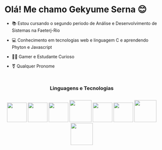 # Olá! Me chamo Gekyume Serna 😊

- 📚 Estou cursando o segundo periodo de Análise e Desenvolvimento de Sistemas na Faeterj-Rio

- 💻 Conhecimento em tecnologias web e linguagem C e aprendendo Phyton e Javascript

- 🐱‍💻 Gamer e Estudante Curioso

- ⚧️ Qualquer Pronome

<br>
  <h3 align = "center">Linguagens e Tecnologias</h3>
  
##
<div style= "display: inline-block" align = "center">
  <img width="64px" src="https://cdn.jsdelivr.net/gh/devicons/devicon/icons/html5/html5-original.svg"/>
  <img width="64px" src="https://cdn.jsdelivr.net/gh/devicons/devicon/icons/css3/css3-original.svg" />
  <img width="64px" src="https://cdn.jsdelivr.net/gh/devicons/devicon/icons/javascript/javascript-original.svg" />
  <img width="72px" src="https://cdn.jsdelivr.net/gh/devicons/devicon/icons/bootstrap/bootstrap-original.svg" />
  <img width="64px" src="https://cdn.jsdelivr.net/gh/devicons/devicon/icons/python/python-original.svg" />
  <img width="64px" src="https://cdn.jsdelivr.net/gh/devicons/devicon/icons/c/c-original.svg"/>
  <img width="72px" src="https://cdn.jsdelivr.net/gh/devicons/devicon/icons/php/php-original.svg"/>
  <img width="72px" src="https://cdn.jsdelivr.net/gh/devicons/devicon/icons/mysql/mysql-original-wordmark.svg" />    </div>
  
